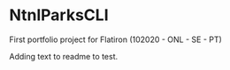 # NtnlParksCLI
First portfolio project for Flatiron (102020 - ONL - SE - PT)


Adding text to readme to test.
